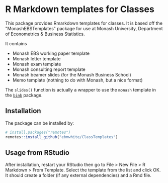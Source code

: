 
# R Markdown templates for Classes

<!-- badges: start -->
<!-- badges: end -->

This package provides Rmarkdown templates for classes. It is based off the "MonashEBSTemplates" package for use at Monash University, Department of Econometrics & Business Statistics.

It contains

 * Monash EBS working paper template
 * Monash letter template
 * Monash exam template
 * Monash consulting report template
 * Monash beamer slides (for the Monash Business School)
 * Memo template (nothing to do with Monash, but a nice format)

The `slides()` function is actually a wrapper to use the `monash` template in the [`binb`](https://github.com/eddelbuettel/binb) package.


## Installation


The package can be installed by:

``` r
# install.packages("remotes")
remotes::install_github("ebmwhite/ClassTemplates")
```

## Usage from RStudio

After installation, restart your RStudio then go to File > New File > R Markdown > From Template. Select the template from the list and click OK. It should create a folder (if any external dependencies) and a Rmd file.
